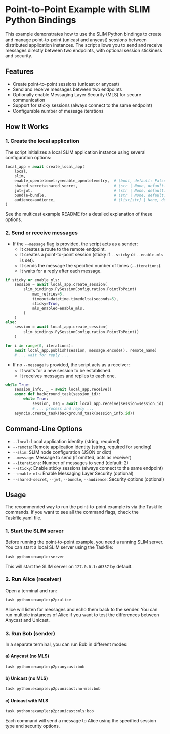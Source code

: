 # Point-to-Point Example with SLIM Python Bindings

This example demonstrates how to use the SLIM Python bindings to create and manage point-to-point (unicast and anycast) sessions between distributed application instances. The script allows you to send and receive messages directly between two endpoints, with optional session stickiness and security.

## Features
- Create point-to-point sessions (unicast or anycast)
- Send and receive messages between two endpoints
- Optionally enable Messaging Layer Security (MLS) for secure communication
- Support for sticky sessions (always connect to the same endpoint)
- Configurable number of message iterations

## How It Works

### 1. Create the local application

The script initializes a local SLIM application instance using several configuration options:

```python
local_app = await create_local_app(
    local,
    slim,
    enable_opentelemetry=enable_opentelemetry,  # (bool, default: False)
    shared_secret=shared_secret,                # (str | None, default: None)
    jwt=jwt,                                    # (str | None, default: None)
    bundle=bundle,                              # (str | None, default: None)
    audience=audience,                          # (list[str] | None, default: None)
)
```

See the multicast example README for a detailed explanation of these options.

### 2. Send or receive messages

- If the `--message` flag is provided, the script acts as a sender:
  - It creates a route to the remote endpoint.
  - It creates a point-to-point session (sticky if `--sticky` or `--enable-mls` is set).
  - It sends the message the specified number of times (`--iterations`).
  - It waits for a reply after each message.

```python
if sticky or enable_mls:
    session = await local_app.create_session(
        slim_bindings.PySessionConfiguration.PointToPoint(
            max_retries=5,
            timeout=datetime.timedelta(seconds=5),
            sticky=True,
            mls_enabled=enable_mls,
        )
    )
else:
    session = await local_app.create_session(
        slim_bindings.PySessionConfiguration.PointToPoint()
    )

for i in range(0, iterations):
    await local_app.publish(session, message.encode(), remote_name)
    # ... wait for reply ...
```

- If no `--message` is provided, the script acts as a receiver:
  - It waits for a new session to be established.
  - It receives messages and replies to each one.

```python
while True:
    session_info, _ = await local_app.receive()
    async def background_task(session_id):
        while True:
            session, msg = await local_app.receive(session=session_id)
            # ... process and reply ...
    asyncio.create_task(background_task(session_info.id))
```

## Command-Line Options

- `--local`: Local application identity (string, required)
- `--remote`: Remote application identity (string, required for sending)
- `--slim`: SLIM node configuration (JSON or dict)
- `--message`: Message to send (if omitted, acts as receiver)
- `--iterations`: Number of messages to send (default: 2)
- `--sticky`: Enable sticky sessions (always connect to the same endpoint)
- `--enable-mls`: Enable Messaging Layer Security (optional)
- `--shared-secret`, `--jwt`, `--bundle`, `--audience`: Security options (optional)


## Usage

The recommended way to run the point-to-point example is via the Taskfile commands. If you want to see all the command flags, check the [Taskfile.yaml](../../Taskfile.yaml) file.

### 1. Start the SLIM server

Before running the point-to-point example, you need a running SLIM server. You can start a local SLIM server using the Taskfile:

```bash
task python:example:server
```

This will start the SLIM server on `127.0.0.1:46357` by default.

### 2. Run Alice (receiver)

Open a terminal and run:

```bash
task python:example:p2p:alice
```

Alice will listen for messages and echo them back to the sender.
You can run multiple instances of Alice if you want to test the differences
between Anycast and Unicast.

### 3. Run Bob (sender)

In a separate terminal, you can run Bob in different modes:

#### a) Anycast (no MLS)

```bash
task python:example:p2p:anycast:bob
```

#### b) Unicast (no MLS)

```bash
task python:example:p2p:unicast:no-mls:bob
```

#### c) Unicast with MLS

```bash
task python:example:p2p:unicast:mls:bob
```

Each command will send a message to Alice using the specified session type and security options.
